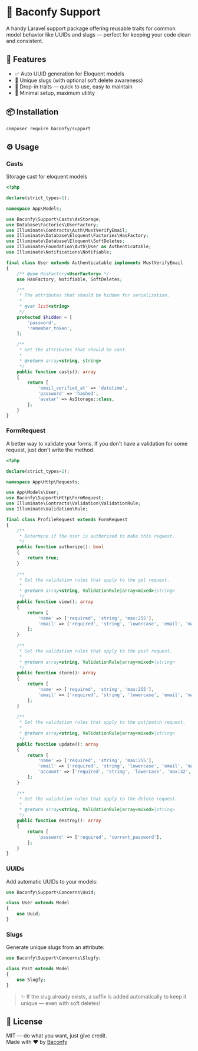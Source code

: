 # 🍳 Baconfy Support

A handy Laravel support package offering reusable traits for common model behavior like UUIDs and slugs — perfect for keeping your code clean and consistent.

## 🚀 Features

- ✅ Auto UUID generation for Eloquent models
- 🔗 Unique slugs (with optional soft delete awareness)
- 🧩 Drop-in traits — quick to use, easy to maintain
- 🔄 Minimal setup, maximum utility

## 📦 Installation

```bash
composer require baconfy/support
```

## ⚙️ Usage

### Casts

Storage cast for eloquent models

```php
<?php

declare(strict_types=1);

namespace App\Models;

use Baconfy\Support\Casts\AsStorage;
use Database\Factories\UserFactory;
use Illuminate\Contracts\Auth\MustVerifyEmail;
use Illuminate\Database\Eloquent\Factories\HasFactory;
use Illuminate\Database\Eloquent\SoftDeletes;
use Illuminate\Foundation\Auth\User as Authenticatable;
use Illuminate\Notifications\Notifiable;

final class User extends Authenticatable implements MustVerifyEmail
{
    /** @use HasFactory<UserFactory> */
    use HasFactory, Notifiable, SoftDeletes;

    /**
     * The attributes that should be hidden for serialization.
     *
     * @var list<string>
     */
    protected $hidden = [
        'password',
        'remember_token',
    ];

    /**
     * Get the attributes that should be cast.
     *
     * @return array<string, string>
     */
    public function casts(): array
    {
        return [
            'email_verified_at' => 'datetime',
            'password' => 'hashed',
            'avatar' => AsStorage::class,
        ];
    }
}

```

### FormRequest

A better way to validate your forms. If you don't have a validation for some request, just don't write the method.

```php
<?php

declare(strict_types=1);

namespace App\Http\Requests;

use App\Models\User;
use Baconfy\Support\Http\FormRequest;
use Illuminate\Contracts\Validation\ValidationRule;
use Illuminate\Validation\Rule;

final class ProfileRequest extends FormRequest
{
    /**
     * Determine if the user is authorized to make this request.
     */
    public function authorize(): bool
    {
        return true;
    }
    
    /**
     * Get the validation rules that apply to the get request.
     *
     * @return array<string, ValidationRule|array<mixed>|string>
     */
    public function view(): array
    {
        return [
            'name' => ['required', 'string', 'max:255'],
            'email' => ['required', 'string', 'lowercase', 'email', 'max:255', Rule::unique(User::class)],
        ];
    }
    
    /**
     * Get the validation rules that apply to the post request.
     *
     * @return array<string, ValidationRule|array<mixed>|string>
     */
    public function store(): array
    {
        return [
            'name' => ['required', 'string', 'max:255'],
            'email' => ['required', 'string', 'lowercase', 'email', 'max:255', Rule::unique(User::class)],
        ];
    }
    
    /**
     * Get the validation rules that apply to the put/patch request.
     *
     * @return array<string, ValidationRule|array<mixed>|string>
     */
    public function update(): array
    {
        return [
            'name' => ['required', 'string', 'max:255'],
            'email' => ['required', 'string', 'lowercase', 'email', 'max:255', Rule::unique(User::class)->ignore($this->user()->id)],
            'account' => ['required', 'string', 'lowercase', 'max:32', Rule::unique(User::class)->ignore($this->user()->id)],
        ];
    }

    /**
     * Get the validation rules that apply to the delete request.
     *
     * @return array<string, ValidationRule|array<mixed>|string>
     */
    public function destroy(): array
    {
        return [
            'password' => ['required', 'current_password'],
        ];
    }
}
```

### UUIDs

Add automatic UUIDs to your models:

```php
use Baconfy\Support\Concerns\Uuid;

class User extends Model
{
    use Uuid;
}
```

### Slugs

Generate unique slugs from an attribute:

```php
use Baconfy\Support\Concerns\Slugfy;

class Post extends Model
{
    use Slugfy;
}
```

> ✨ If the slug already exists, a suffix is added automatically to keep it unique — even with soft deletes!

## 📄 License

MIT — do what you want, just give credit.  
Made with ❤️ by [Baconfy](https://github.com/baconfy)
